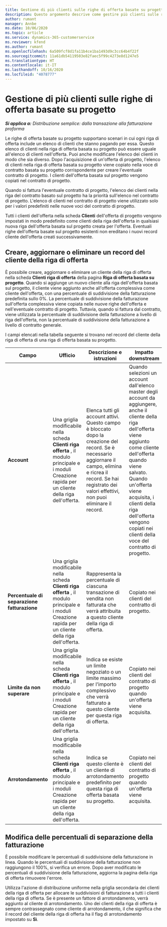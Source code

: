 ```yaml
---
title: Gestione di più clienti sulle righe di offerta basate su progetto
description: Questo argomento descrive come gestire più clienti sulle righe di offerta basate su progetto.
author: rumant
manager: Annbe
ms.date: 10/06/2020
ms.topic: article
ms.service: dynamics-365-customerservice
ms.reviewer: kfend
ms.author: rumant
ms.openlocfilehash: 6a509fcf8d1fa11b4ce1ba1493d9c3cc64b4f22f
ms.sourcegitcommit: 11a61db54119503e82faec5f99c4273e8d1247e5
ms.translationtype: HT
ms.contentlocale: it-IT
ms.lasthandoff: 10/16/2020
ms.locfileid: "4078777"
---
```

# <a name="managing-multiple-customers-on-project-based-quote-lines"></a>Gestione di più clienti sulle righe di offerta basate su progetto

_**Si applica a:** Distribuzione semplice: dalla transazione alla fatturazione proforma_

Le righe di offerta basate su progetto supportano scenari in cui ogni riga di offerta include un elenco di clienti che stanno pagando per essa. Questo elenco di clienti nella riga di offerta basata su progetto può essere uguale all'elenco di clienti nell'offerta. Puoi anche modificare l'elenco dei clienti in modo che sia diverso. Dopo l'acquisizione di un'offerta di progetto, l'elenco di clienti nella riga di offerta basata su progetto viene copiato nella voce di contratto basata su progetto corrispondente per creare l'eventuale contratto di progetto. I clienti dell'offerta basata sul progetto vengono copiati nel contratto di progetto.

Quando si fattura l'eventuale contratto di progetto, l'elenco dei clienti nella riga del contratto basato sul progetto ha la priorità sull'elenco nel contratto di progetto. L'elenco di clienti nel contratto di progetto viene utilizzato solo per i valori predefiniti nelle nuove voci del contratto di progetto.

Tutti i clienti dell'offerta nella scheda **Clienti** dell'offerta di progetto vengono impostati in modo predefinito come clienti della riga dell'offerta in qualsiasi nuova riga dell'offerta basata sul progetto creata per l'offerta. Eventuali righe dell'offerta basate sul progetto esistenti non ereditano i nuovi record cliente dell'offerta creati successivamente.

## <a name="create-update-or-delete-a-quote-line-customer-record"></a>Creare, aggiornare o eliminare un record del cliente della riga di offerta

È possibile creare, aggiornare o eliminare un cliente della riga di offerta nella scheda **Clienti riga di offerta** della pagina **Riga di offerta basata su progetto**. Quando si aggiunge un nuovo cliente alla riga dell'offerta basata sul progetto, il cliente viene aggiunto anche all'offerta complessiva come cliente dell'offerta, con una percentuale di suddivisione della fatturazione predefinita sullo 0%. La percentuale di suddivisione della fatturazione sull'offerta complessiva viene copiata nelle nuove righe dell'offerta e nell'eventuale contratto di progetto. Tuttavia, quando si fattura dal contratto, viene utilizzata la percentuale di suddivisione della fatturazione a livello di riga dell'offerta, non la percentuale di suddivisione della fatturazione a livello di contratto generale. 

I campi elencati nella tabella seguente si trovano nel record del cliente della riga di offerta di una riga di offerta basata su progetto.

| Campo | Ufficio | Descrizione e istruzioni | Impatto downstream |
| --- | --- | --- | --- |
| **Account** | Una griglia modificabile nella scheda **Clienti riga offerta** , il modulo principale e i moduli Creazione rapida per un cliente della riga dell'offerta. | Elenca tutti gli account attivi. Questo campo è bloccato dopo la creazione del record. Se è necessario aggiornare il campo, elimina e ricrea il record. Se hai registrato dei valori effettivi, non puoi eliminare il record. | Quando selezioni un account dall'elenco master degli account da aggiungere, anche il cliente della riga dell'offerta viene aggiunto come cliente dell'offerta quando viene salvato. Quando un'offerta viene acquisita, i clienti della riga dell'offerta vengono copiati nei clienti della voce del contratto di progetto. |
| **Percentuale di separazione fatturazione** | Una griglia modificabile nella scheda **Clienti riga offerta** , il modulo principale e i moduli Creazione rapida per un cliente della riga dell'offerta. | Rappresenta la percentuale di ciascuna transazione di vendita non fatturata che verrà attribuita a questo cliente della riga di offerta. | Copiato nei clienti del contratto di progetto. |
| **Limite da non superare** | Una griglia modificabile nella scheda **Clienti riga offerta** , il modulo principale e i moduli Creazione rapida per un cliente della riga dell'offerta. | Indica se esiste un limite negoziato o un limite massimo per l'importo complessivo che verrà fatturato a questo cliente per questa riga di offerta. | Copiato nei clienti del contratto di progetto quando un'offerta viene acquisita. |
| **Arrotondamento** | Una griglia modificabile nella scheda **Clienti riga offerta** , il modulo principale e i moduli Creazione rapida per un cliente della riga dell'offerta. | Indica se questo cliente è un cliente di arrotondamento predefinito per questa riga di offerta basata su progetto. | Copiato nei clienti del contratto di progetto quando un'offerta viene acquisita. |

## <a name="edit-billing-split-percentages"></a>Modifica delle percentuali di separazione della fatturazione

È possibile modificare le percentuali di suddivisione della fatturazione in linea. Quando le percentuali di suddivisione della fatturazione non raggiungono il 100%, si verifica un errore. Dopo aver modificato le percentuali di suddivisione della fatturazione, aggiorna la pagina della riga di offerta rimuovere l'errore.

Utilizza l'azione di distribuzione uniforme nella griglia secondaria dei clienti della riga di offerta per allocare le suddivisioni di fatturazione a tutti i clienti della riga di offerta. Se è presente un fattore di arrotondamento, verrà aggiunto al cliente di arrotondamento. Uno dei clienti della riga di offerta è sempre contrassegnato come cliente di arrotondamento, il che significa che il record del cliente della riga di offerta ha il flag di arrotondamento impostato su **Sì**. 
